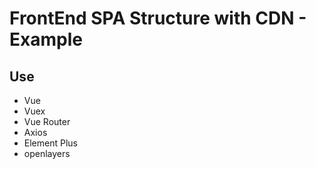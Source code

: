 # FrontEnd SPA Structure with CDN - Example

## Use

* Vue
* Vuex
* Vue Router
* Axios
* Element Plus
* openlayers
